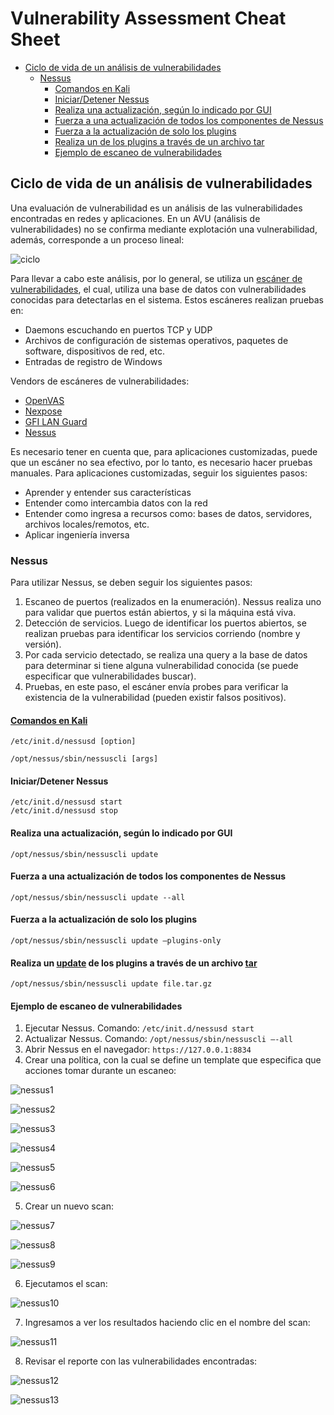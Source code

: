 # Vulnerability Assessment Cheat Sheet

- [Ciclo de vida de un análisis de vulnerabilidades](#ciclo-avu)
  - [Nessus](#nessus)
    - [Comandos en Kali](#nessus-comandos)
    - [Iniciar/Detener Nessus](#nessus-2)
    - [Realiza una actualización, según lo indicado por GUI](#nessus-3)
    - [Fuerza a una actualización de todos los componentes de Nessus](#nessus-4)
    - [Fuerza a la actualización de solo los plugins](#nessus-5)
    - [Realiza un de los plugins a través de un archivo tar](#nessus-6)
    - [Ejemplo de escaneo de vulnerabilidades](#nessus-7)

<h2 id="ciclo-avu">Ciclo de vida de un análisis de vulnerabilidades</h2>

Una evaluación de vulnerabilidad es un análisis de las vulnerabilidades encontradas en redes y aplicaciones. En un AVU (análisis de vulnerabilidades) no se confirma mediante explotación una vulnerabilidad, además, corresponde a un proceso lineal:

![ciclo](img/vuln/ciclo_vuln.png)

Para llevar a cabo este análisis, por lo general, se utiliza un [escáner de vulnerabilidades](https://sectools.org/tag/vuln-scanners/), el cual, utiliza una base de datos con vulnerabilidades conocidas para detectarlas en el sistema. Estos escáneres realizan pruebas en:

- Daemons escuchando en puertos TCP y UDP
- Archivos de configuración de sistemas operativos, paquetes de software, dispositivos de red, etc.
- Entradas de registro de Windows

Vendors de escáneres de vulnerabilidades:

-	[OpenVAS](http://www.openvas.org/)
-	[Nexpose](https://www.rapid7.com/products/nexpose/)
-	[GFI LAN Guard](https://www.gfi.com/products-and-solutions/network-security-solutions/gfi-languard)
-	[Nessus](https://www.tenable.com/products/nessus)

Es necesario tener en cuenta que, para aplicaciones customizadas, puede que un escáner no sea efectivo, por lo tanto, es necesario hacer pruebas manuales. Para aplicaciones customizadas, seguir los siguientes pasos:

-	Aprender y entender sus características
-	Entender como intercambia datos con la red
-	Entender como ingresa a recursos como: bases de datos, servidores, archivos locales/remotos, etc.
-	Aplicar ingeniería inversa

<h3 id="nessus">Nessus</h3>

Para utilizar Nessus, se deben seguir los siguientes pasos:

1. Escaneo de puertos (realizados en la enumeración). Nessus realiza uno para validar que puertos están abiertos, y si la máquina está viva.
2. Detección de servicios. Luego de identificar los puertos abiertos, se realizan pruebas para identificar los servicios corriendo (nombre y versión).
3. Por cada servicio detectado, se realiza una query a la base de datos para determinar si tiene alguna vulnerabilidad conocida (se puede especificar que vulnerabilidades buscar).
4. Pruebas, en este paso, el escáner envía probes para verificar la existencia de la vulnerabilidad (pueden existir falsos positivos).

<h4 id="nessus-comandos"><a href="https://docs.tenable.com/nessus/Content/CommandLineOperations.htm">Comandos en Kali</a></h4>

`/etc/init.d/nessusd [option]`

`/opt/nessus/sbin/nessuscli [args]`

<h4 id="nessus-2">Iniciar/Detener Nessus</h4>

```
/etc/init.d/nessusd start
/etc/init.d/nessusd stop
```

<h4 id="nessus-3">Realiza una actualización, según lo indicado por GUI</h4>

`/opt/nessus/sbin/nessuscli update`

<h4 id="nessus-4">Fuerza a una actualización de todos los componentes de Nessus</h4>

`/opt/nessus/sbin/nessuscli update --all`

<h4 id="nessus-5">Fuerza a la actualización de solo los plugins</h4>

`/opt/nessus/sbin/nessuscli update –plugins-only`

<h4 id="nessus-6">Realiza un <a href="https://docs.tenable.com/nessus/Content/ManageNessusOffline.htm">update</a> de los plugins a través de un archivo <a href="https://docs.tenable.com/nessus/Content/DownloadAndCopyPlugins.htm">tar</a></h4>

`/opt/nessus/sbin/nessuscli update file.tar.gz`

<h4 id="nessus-7">Ejemplo de escaneo de vulnerabilidades</h4>

1. Ejecutar Nessus. Comando: `/etc/init.d/nessusd start`
2. Actualizar Nessus. Comando: `/opt/nessus/sbin/nessuscli –-all`
3. Abrir Nessus en el navegador: `https://127.0.0.1:8834`
4. Crear una política, con la cual se define un template que especifica que acciones tomar durante un escaneo:

![nessus1](img/vuln/nessus1.png)

![nessus2](img/vuln/nessus2.png)

![nessus3](img/vuln/nessus3.png)

![nessus4](img/vuln/nessus4.png)

![nessus5](img/vuln/nessus5.png)

![nessus6](img/vuln/nessus6.png)

5. Crear un nuevo scan:

![nessus7](img/vuln/nessus7.png)

![nessus8](img/vuln/nessus8.png)

![nessus9](img/vuln/nessus9.png)

6. Ejecutamos el scan:

![nessus10](img/vuln/nessus10.png)

7. Ingresamos a ver los resultados haciendo clic en el nombre del scan:

![nessus11](img/vuln/nessus11.png)

8. Revisar el reporte con las vulnerabilidades encontradas:

![nessus12](img/vuln/nessus12.png)

![nessus13](img/vuln/nessus13.png)
